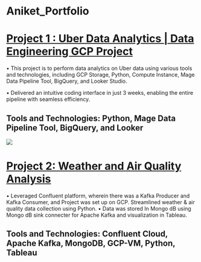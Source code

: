 # Aniket_Portfolio


# [Project 1 : Uber Data Analytics | Data Engineering GCP Project](https://github.com/Aniket5511/Uber_Data_analytics_project) 
• This project is to perform data analytics on Uber data using various tools and technologies, including GCP 
Storage, Python, Compute Instance, Mage Data Pipeline Tool, BigQuery, and Looker Studio.

• Delivered an intuitive coding interface in just 3 weeks, enabling the entire pipeline with seamless efficiency.

## Tools and Technologies: Python, Mage Data Pipeline Tool, BigQuery, and Looker

![](https://github.com/Aniket5511/Uber_Data_analytics_project/blob/master/architecture.jpg)


# [Project 2: Weather and Air Quality Analysis](https://github.com/Aniket5511/Weather-and-Air-Quality-Analysis)
• Leveraged Confluent platform, wherein there was a Kafka Producer and Kafka Consumer, and Project was 
set up on GCP. Streamlined weather & air quality data collection using Python.
• Data was stored In Mongo dB using Mongo dB sink connecter for Apache Kafka and visualization in 
Tableau.

## Tools and Technologies: Confluent Cloud, Apache Kafka, MongoDB, GCP-VM, Python, Tableau
